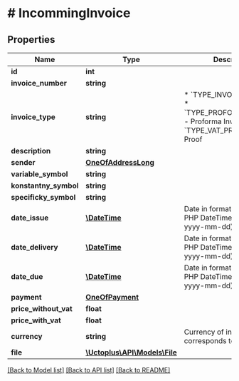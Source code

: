 # # IncommingInvoice

## Properties

Name | Type | Description | Notes
------------ | ------------- | ------------- | -------------
**id** | **int** |  | [optional] 
**invoice_number** | **string** |  | 
**invoice_type** | **string** | * &#x60;TYPE_INVOICE&#x60; - Invocie * &#x60;TYPE_PROFORMA_INVOICE&#x60; - Proforma Invoice * &#x60;TYPE_VAT_PROOF&#x60; - VAT Proof | 
**description** | **string** |  | [optional] 
**sender** | [**OneOfAddressLong**](OneOfAddressLong.md) |  | 
**variable_symbol** | **string** |  | [optional] 
**konstantny_symbol** | **string** |  | [optional] 
**specificky_symbol** | **string** |  | [optional] 
**date_issue** | [**\DateTime**](\DateTime.md) | Date in format parsable by PHP DateTime Class (eg.: yyyy-mm-dd) | 
**date_delivery** | [**\DateTime**](\DateTime.md) | Date in format parsable by PHP DateTime Class (eg.: yyyy-mm-dd) | [optional] 
**date_due** | [**\DateTime**](\DateTime.md) | Date in format parsable by PHP DateTime Class (eg.: yyyy-mm-dd) | [optional] 
**payment** | [**OneOfPayment**](OneOfPayment.md) |  | [optional] 
**price_without_vat** | **float** |  | 
**price_with_vat** | **float** |  | 
**currency** | **string** | Currency of invoice, format corresponds to [ISO 4217](https://www.iso.org/iso-4217-currency-codes.html) | [default to 'EUR']
**file** | [**\Uctoplus\API\Models\File**](File.md) |  | [optional] 

[[Back to Model list]](../../README.md#documentation-for-models) [[Back to API list]](../../README.md#documentation-for-api-endpoints) [[Back to README]](../../README.md)


